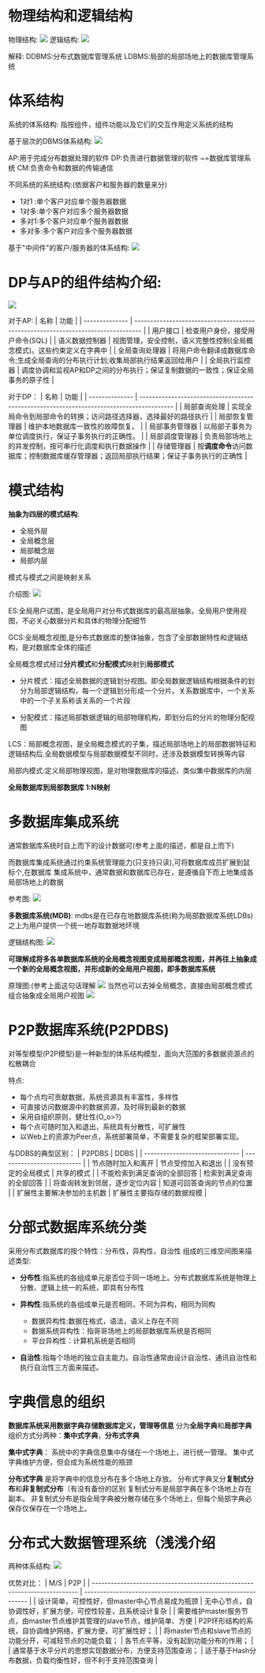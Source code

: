 # 物理结构和逻辑结构
物理结构:
![](images/2_1.png)
逻辑结构:
![](images/2_2.png)

解释:
DDBMS:分布式数据库管理系统
LDBMS:局部的局部场地上的数据库管理系统

# 体系结构

系统的体系结构: 指按组件，组件功能以及它们的交互作用定义系统的结构

基于层次的DBMS体系结构:
![](images/2_3.png)

AP:用于完成分布数据处理的软件
DP:负责进行数据管理的软件 ~=数据库管理系统
CM:负责命令和数据的传输通信

不同系统的系统结构:(依据客户和服务器的数量来分)
- 1对1 :单个客户对应单个服务器数据
- 1对多:单个客户对应多个服务器数据
- 多对1:多个客户对应单个服务器数据
- 多对多:多个客户对应多个服务器数据


基于"中间件"的客户/服务器的体系结构:
![](images/2_4.png)

# DP与AP的组件结构介绍:
![](images/2_5.png)

对于AP:
| 名称           | 功能                                                                             |
| -------------- | -------------------------------------------------------------------------------- |
| 用户接口       | 检查用户身份，接受用户命令(SQL)                                                  |
| 语义数据控制器 | 视图管理，安全控制，语义完整性控制(全局概念模式)。这些约束定义在字典中           |
| 全局查询处理器 | 将用户命令翻译成数据库命令;生成全局查询的分布执行计划;收集局部执行结果返回给用户 |
| 全局执行监控器 | 调度协调和监视AP和DP之间的分布执行；保证复制数据的一致性；保证全局事务的原子性   |


对于DP：
| 名称           | 功能                                                                                     |
| -------------- | ---------------------------------------------------------------------------------------- |
| 局部查询处理   | 实现全局命令到局部命令的转换；访问路径选择器，选择最好的路径执行                         |
| 局部恢复管理器 | 维护本地数据库一致性的故障恢复。                                                         |
| 局部事务管理器 | 以局部子事务为单位调度执行，保证子事务执行的正确性。                                     |
| 局部调度管理器 | 负责局部场地上的并发控制，按可串行化调度和执行数据操作                                   |
| 存储管理器     | 按**调度命令**访问数据库；控制数据库缓存管理器；返回局部执行结果；保证子事务执行的正确性 |

# 模式结构
**抽象为四层的模式结构**:
- 全局外层
- 全局概念层
- 局部概念层
- 局部内层

模式与模式之间是映射关系

介绍图:
![](images/2_6.png)

ES:全局用户试图，是全局用户对分布式数据库的最高层抽象。全局用户使用视图，不必关心数据分片和具体的物理分配细节

GCS:全局概念视图,是分布式数据库的整体抽象，包含了全部数据特性和逻辑结构，是对数据库全体的描述

全局概念模式经过**分片模式**和**分配模式**映射到**局部模式**

- 分片模式：描述全局数据的逻辑划分视图。即全局数据逻辑结构根据条件的划分为局部逻辑结构，每一个逻辑划分形成一个分片。关系数据库中，一个关系中的一个子关系称该关系的一个片段

- 分配模式：描述局部数据逻辑的局部物理机构，即划分后的分片的物理分配视图

LCS：局部概念视图，是全局概念模式的子集，描述局部场地上的局部数据特征和逻辑结构后.全局数据模型与局部数据模型不同时，还涉及数据模型转换等内容

局部内模式:定义局部物理视图，是对物理数据库的描述，类似集中数据库的内层

**全局数据库到局部数据库 1:N映射**

# 多数据库集成系统

通常数据库系统时自上而下的设计数据可(参考上面的描述，都是自上而下)

而数据库集成系统通过约束系统管理能力(只支持只读),可将数据库成员扩展到鼠标个,在数据库
集成系统中，通常数据和数据库已存在，是遵循自下而上地集成各局部场地上的数据

参考图:
![](images/2_7.png)

**多数据库系统(MDB)**:
mdbs是在已存在地数据库系统(称为局部数据库系统LDBs)之上为用户提供一个统一地存取数据地环境

逻辑结构图:
![](images/2_8.png)

**可理解成将多各单数据库系统的全局概念视图变成局部概念视图，并再往上抽象成一个新的全局概念视图，并形成新的全局用户视图，即多数据库系统**

原理图:(参考上面这句话理解
![](images/2_9.png)
当然也可以去掉全局概念，直接由局部概念模式组合抽象成全局用户视图
![](images/2_10.png)

# P2P数据库系统(P2PDBS)

对等型模型(P2P模型)是一种新型的体系结构模型，面向大范围的多数据资源点的松散耦合

特点:
- 每个点均可贡献数据，系统资源具有丰富性，多样性
- 可直接访问数据源中的数据资源，及时得到最新的数据
- 采用自组织原则，健壮性(O_o>?)
- 每个点可随时加入和退出，系统具有分散性，可扩展性
- 以Web上的资源为Peer点，系统部署简单，不需要复杂的框架部署实现。

与DDBS的典型区别：
| P2PDBS                         | DDBS                       |
| ------------------------------ | -------------------------- |
| 节点随时加入和离开             | 节点受控加入和退出         |
| 没有预定的全局模式             | 共享的模式                 |
| 不能检索到满足查询的全部回答   | 检索到满足查询的全部回答   |
| 将查询转发到邻居，逐步定位内容 | 知道可回答查询的节点的位置 |
| 扩展性主要解决参加的主机数     | 扩展性主要指存储的数据规模 |

# 分部式数据库系统分类

采用分布式数据库的按个特性：分布性，异构性，自治性 组成的三维空间图来描述类型:

- **分布性**:指系统的各组成单元是否位于同一场地上。分布式数据库系统是物理上分散、逻辑上统一的系统，即具有分布性
- **异构性**:指系统的各组成单元是否相同，不同为异构，相同为同构

    + 数据异构性:数据在格式，语法，语义上存在不同
    + 数据系统异构性：指哥哥场地上的局部数据库系统是否相同
    + 平台异构性：计算机系统是否相同

- **自治性**:指每个场地的独立自主能力。自治性通常由设计自治性、通讯自治性和执行自治性三方面来描述。


# 字典信息的组织
**数据库系统采用数据字典存储数据库定义，管理等信息**
分为**全局字典**和**局部字典**
组织方式分两种：**集中式字典**，**分布式字典**

**集中式字典**：
系统中的字典信息集中存储在一个场地上，进行统一管理。
集中式字典维护方便，但会成为系统性能的瓶颈

**分布式字典**
是将字典中的信息分布在多个场地上存放。
分布式字典又分**复制式分布**和**非复制式分布**（有没有备份的区别
复制式分布是局部字典在多个场地上存在副本。
非复制式分布是指全局字典被分散存储在多个场地上，但每个局部字典必保存仅保存在一个场地上。

# 分布式大数据管理系统（浅浅介绍

两种体系结构:
![](images/2_11.png)

优势对比：
| M/S                                                                       | P2P                                                          |
| ------------------------------------------------------------------------- | ------------------------------------------------------------ |
| 设计简单，可控性好，但master中心节点易成为瓶颈                            | 无中心节点，自协调性好，扩展方便，可控性较差，且系统设计复杂 |
| 需要维护master服务节点，由master节点维护其管理的slave节点，维护简单、方便 | P2P环形结构的系统，自协调维护网络，扩展方便，可扩展性好；    |
| 将master节点和slave节点的功能分开，可减轻节点的功能负载；                 | 各节点平等，没有起到功能分布的作用；                         |
| 通常基于水平分片的思想实现数据分布，方便支持范围查询；                    | 适于基于Hash分布数据，负载均衡性好，但不利于支持范围查询     |